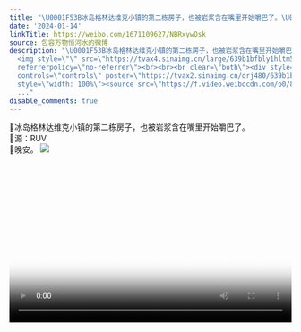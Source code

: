 ```yaml
---
title: "\U0001F53B冰岛格林达维克小镇的第二栋房子，也被岩浆含在嘴里开始嚼巴了。\U0001F53B源：RUV\U0001F53B晚安。 [图片]"
date: '2024-01-14'
linkTitle: https://weibo.com/1671109627/NBRxywOsk
source: 包容万物恒河水的微博
description: "\U0001F53B冰岛格林达维克小镇的第二栋房子，也被岩浆含在嘴里开始嚼巴了。<br>\U0001F53B源：RUV<br>\U0001F53B晚安。
  <img style=\"\" src=\"https://tvax4.sinaimg.cn/large/639b1bfbly1hltm5hfnhpj21yz13ve82.jpg\"
  referrerpolicy=\"no-referrer\"><br><br><br clear=\"both\"><div style=\"clear: both\"></div><video
  controls=\"controls\" poster=\"https://tvax2.sinaimg.cn/orj480/639b1bfbly1hltm6wbn0xj217a0k0jsd.jpg\"
  style=\"width: 100%\"><source src=\"https://f.video.weibocdn.com/o0/88M6IUgjlx08bKd8VZLq0104120099ZQ0E010.mp4?label=mp4_720p&amp;template=1558x720.25.0&amp;ori=0&amp;ps=1CwnkDw1GXwCQx&amp;Expires=1705267233&amp;ssig=WmD6oC8yaC&amp;KID=unistore,vide
  ..."
disable_comments: true
---
```

🔻冰岛格林达维克小镇的第二栋房子，也被岩浆含在嘴里开始嚼巴了。<br>🔻源：RUV<br>🔻晚安。 <img style="" src="https://tvax4.sinaimg.cn/large/639b1bfbly1hltm5hfnhpj21yz13ve82.jpg" referrerpolicy="no-referrer"><br><br><br clear="both"><div style="clear: both"></div><video controls="controls" poster="https://tvax2.sinaimg.cn/orj480/639b1bfbly1hltm6wbn0xj217a0k0jsd.jpg" style="width: 100%"><source src="https://f.video.weibocdn.com/o0/88M6IUgjlx08bKd8VZLq0104120099ZQ0E010.mp4?label=mp4_720p&amp;template=1558x720.25.0&amp;ori=0&amp;ps=1CwnkDw1GXwCQx&amp;Expires=1705267233&amp;ssig=WmD6oC8yaC&amp;KID=unistore,vide ...